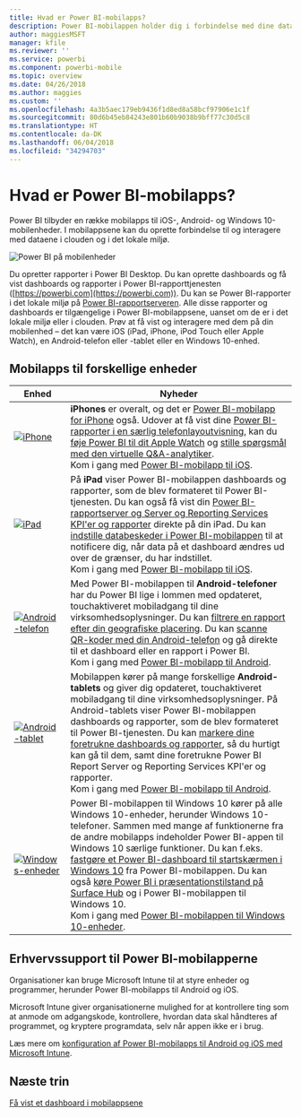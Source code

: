 ```yaml
---
title: Hvad er Power BI-mobilapps?
description: Power BI-mobilappen holder dig i forbindelse med dine data i det lokale miljø eller i clouden. Se dine Power BI-dashboards og -rapporter på din mobilenhed.
author: maggiesMSFT
manager: kfile
ms.reviewer: ''
ms.service: powerbi
ms.component: powerbi-mobile
ms.topic: overview
ms.date: 04/26/2018
ms.author: maggies
ms.custom: ''
ms.openlocfilehash: 4a3b5aec179eb9436f1d8ed8a58bcf97906e1c1f
ms.sourcegitcommit: 80d6b45eb84243e801b60b9038b9bff77c30d5c8
ms.translationtype: HT
ms.contentlocale: da-DK
ms.lasthandoff: 06/04/2018
ms.locfileid: "34294703"
---
```

# <a name="what-are-the-power-bi-mobile-apps"></a>Hvad er Power BI-mobilapps?
Power BI tilbyder en række mobilapps til iOS-, Android- og Windows 10-mobilenheder. I mobilappsene kan du oprette forbindelse til og interagere med dataene i clouden og i det lokale miljø. 

![Power BI på mobilenheder](media/mobile-apps-for-mobile-devices/power-bi-mobile-apps-all-up.png)

Du opretter rapporter i Power BI Desktop. Du kan oprette dashboards og få vist dashboards og rapporter i Power BI-rapporttjenesten ([https://powerbi.com](https://powerbi.com)). Du kan se Power BI-rapporter i det lokale miljø på [Power BI-rapportserveren](report-server/get-started.md). Alle disse rapporter og dashboards er tilgængelige i Power BI-mobilappsene, uanset om de er i det lokale miljø eller i clouden. Prøv at få vist og interagere med dem på din mobilenhed – det kan være iOS (iPad, iPhone, iPod Touch eller Apple Watch), en Android-telefon eller -tablet eller en Windows 10-enhed.

## <a name="mobile-apps-for-different-devices"></a>Mobilapps til forskellige enheder

| **Enhed** | **Nyheder** |
| --- | --- |
| [![iPhone](media/mobile-apps-for-mobile-devices/iphone-logo-50-px.png)](mobile-iphone-app-get-started.md) |**iPhones** er overalt, og det er [Power BI-mobilapp for iPhone](mobile-iphone-app-get-started.md) også. Udover at få vist dine [Power BI-rapporter i en særlig telefonlayoutvisning](mobile-apps-view-phone-report.md), kan du [føje Power BI til dit Apple Watch](mobile-apple-watch.md) og [stille spørgsmål med den virtuelle Q&A-analytiker](mobile-apps-ios-qna.md). <br/>Kom i gang med [Power BI-mobilapp til iOS](mobile-iphone-app-get-started.md). |
| [![iPad](media/mobile-apps-for-mobile-devices/ipad-logo-50-px.png)](mobile-iphone-app-get-started.md) |På **iPad** viser Power BI-mobilappen dashboards og rapporter, som de blev formateret til Power BI-tjenesten. Du kan også få vist din [Power BI-rapportserver og  Server og Reporting Services KPI'er og rapporter](mobile-app-ssrs-kpis-mobile-on-premises-reports.md) direkte på din iPad. Du kan [indstille databeskeder i Power BI-mobilappen](mobile-set-data-alerts-in-the-mobile-apps.md) til at notificere dig, når data på et dashboard ændres ud over de grænser, du har indstillet. <br/>Kom i gang med [Power BI-mobilapp til iOS](mobile-iphone-app-get-started.md). |
| [![Android-telefon](media/mobile-apps-for-mobile-devices/android-phone-logo-50-px.png)](mobile-android-app-get-started.md) |Med Power BI-mobilappen til **Android-telefoner** har du Power BI lige i lommen med opdateret, touchaktiveret mobiladgang til dine virksomhedsoplysninger. Du kan [filtrere en rapport efter din geografiske placering](mobile-apps-geographic-filtering.md). Du kan [scanne QR-koder med din Android-telefon](mobile-apps-qr-code.md) og gå direkte til et dashboard eller en rapport i Power BI. <br/>Kom i gang med [Power BI-mobilapp til Android](mobile-android-app-get-started.md). |
| [![Android-tablet](media/mobile-apps-for-mobile-devices/android-tablet-logo-50-px.png)](mobile-android-app-get-started.md) |Mobilappen kører på mange forskellige **Android-tablets** og giver dig opdateret, touchaktiveret mobiladgang til dine virksomhedsoplysninger. På Android-tablets viser Power BI-mobilappen dashboards og rapporter, som de blev formateret til Power BI-tjenesten. Du kan [markere dine foretrukne dashboards og rapporter](mobile-apps-favorites.md), så du hurtigt kan gå til dem, samt dine foretrukne Power BI Report Server og Reporting Services KPI'er og rapporter. <br/>Kom i gang med [Power BI-mobilapp til Android](mobile-android-app-get-started.md). |
| [![Windows-enheder](media/mobile-apps-for-mobile-devices/win-10-logo-50-px.png)](desktop-getting-started.md) |Power BI-mobilappen til Windows 10 kører på alle Windows 10-enheder, herunder Windows 10-telefoner. Sammen med mange af funktionerne fra de andre mobilapps indeholder Power BI-appen til Windows 10 særlige funktioner. Du kan f.eks. [fastgøre et Power BI-dashboard til startskærmen i Windows 10](mobile-pin-dashboard-start-screen-windows-10-phone-app.md) fra Power BI-mobilappen. Du kan også [køre Power BI i præsentationstilstand på Surface Hub](mobile-windows-10-app-presentation-mode.md) og i Power BI-mobilappen til Windows 10. <br/>Kom i gang med [Power BI-mobilappen til Windows 10-enheder](mobile-windows-10-phone-app-get-started.md). |

## <a name="enterprise-support-for-the-power-bi-mobile-apps"></a>Erhvervssupport til Power BI-mobilapperne
Organisationer kan bruge Microsoft Intune til at styre enheder og programmer, herunder Power BI-mobilapps til Android og iOS.

Microsoft Intune giver organisationerne mulighed for at kontrollere ting som at anmode om adgangskode, kontrollere, hvordan data skal håndteres af programmet, og kryptere programdata, selv når appen ikke er i brug.

Læs mere om [konfiguration af Power BI-mobilapps til Android og iOS med Microsoft Intune](service-admin-mobile-intune.md). 

## <a name="next-steps"></a>Næste trin
[Få vist et dashboard i mobilappsene](mobile-apps-find-content-mobile-devices.md)


